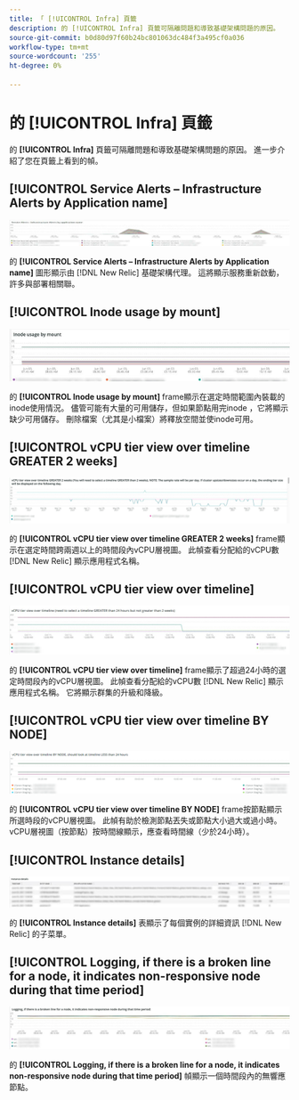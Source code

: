 ```yaml
---
title: 「 [!UICONTROL Infra] 頁籤
description: 的 [!UICONTROL Infra] 頁籤可隔離問題和導致基礎架構問題的原因。
source-git-commit: b0d80d97f60b24bc801063dc484f3a495cf0a036
workflow-type: tm+mt
source-wordcount: '255'
ht-degree: 0%

---
```



# 的 [!UICONTROL Infra] 頁籤

的 **[!UICONTROL Infra]** 頁籤可隔離問題和導致基礎架構問題的原因。 進一步介紹了您在頁籤上看到的幀。

## [!UICONTROL Service Alerts – Infrastructure Alerts by Application name]

![服務警報](../../assets/tools/observation-for-adobe-commerce/service-alerts.jpg)

的 **[!UICONTROL Service Alerts – Infrastructure Alerts by Application name]** 圖形顯示由 [!DNL New Relic] 基礎架構代理。 這將顯示服務重新啟動，許多與部署相關聯。

## [!UICONTROL Inode usage by mount]

![按裝載的索引節點使用](../../assets/tools/observation-for-adobe-commerce/inode-usage-mount.jpg)

的 **[!UICONTROL Inode usage by mount]** frame顯示在選定時間範圍內裝載的inode使用情況。 儘管可能有大量的可用儲存，但如果節點用完inode ，它將顯示缺少可用儲存。 刪除檔案（尤其是小檔案）將釋放空間並使inode可用。

## [!UICONTROL vCPU tier view over timeline GREATER 2 weeks]

![vCPU層視圖時間表超過2週](../../assets/tools/observation-for-adobe-commerce/vCPU-tier.jpg)

的 **[!UICONTROL vCPU tier view over timeline GREATER 2 weeks]** frame顯示在選定時間跨兩週以上的時間段內vCPU層視圖。 此幀查看分配給的vCPU數 [!DNL New Relic] 顯示應用程式名稱。

## [!UICONTROL vCPU tier view over timeline]

![vCPU層視圖（跨時間線）](../../assets/tools/observation-for-adobe-commerce/vcpu-tier-24.jpg)

的 **[!UICONTROL vCPU tier view over timeline]** frame顯示了超過24小時的選定時間段內的vCPU層視圖。 此幀查看分配給的vCPU數 [!DNL New Relic] 顯示應用程式名稱。 它將顯示群集的升級和降級。

## [!UICONTROL vCPU tier view over timeline BY NODE]

![vCPU層視圖（按NODE）](../../assets/tools/observation-for-adobe-commerce/infra_by_node.png)

的 **[!UICONTROL vCPU tier view over timeline BY NODE]** frame按節點顯示所選時段的vCPU層視圖。 此幀有助於檢測節點丟失或節點大小過大或過小時。 vCPU層視圖（按節點）按時間線顯示，應查看時間線（少於24小時）。

## [!UICONTROL Instance details]

![實例詳細資訊](../../assets/tools/observation-for-adobe-commerce/instance-details.jpg)

的 **[!UICONTROL Instance details]** 表顯示了每個實例的詳細資訊 [!DNL New Relic] 的子菜單。

## [!UICONTROL Logging, if there is a broken line for a node, it indicates non-responsive node during that time period]

![非響應節點](../../assets/tools/observation-for-adobe-commerce/non-responsive-node.jpg)

的 **[!UICONTROL Logging, if there is a broken line for a node, it indicates non-responsive node during that time period]** 幀顯示一個時間段內的無響應節點。
